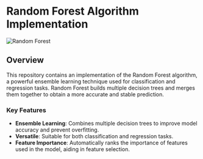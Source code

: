 # Random Forest Algorithm Implementation

![Random Forest](https://www.ejable.com/wp-content/uploads/2023/11/Random-forest-6.webp)

## Overview

This repository contains an implementation of the Random Forest algorithm, a powerful ensemble learning technique used for classification and regression tasks. Random Forest builds multiple decision trees and merges them together to obtain a more accurate and stable prediction.

### Key Features
- **Ensemble Learning**: Combines multiple decision trees to improve model accuracy and prevent overfitting.
- **Versatile**: Suitable for both classification and regression tasks.
- **Feature Importance**: Automatically ranks the importance of features used in the model, aiding in feature selection.

